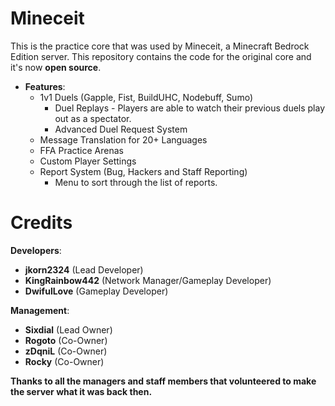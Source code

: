 # Mineceit

This is the practice core that was used by Mineceit, a Minecraft Bedrock Edition server. This repository contains the code for the original core and it's now **open source**.

- **Features**:
	- 1v1 Duels (Gapple, Fist, BuildUHC, Nodebuff, Sumo)
		- Duel Replays - Players are able to watch their previous duels play out as a spectator.
		- Advanced Duel Request System
	- Message Translation for 20+ Languages
	- FFA Practice Arenas
	- Custom Player Settings
	- Report System (Bug, Hackers and Staff Reporting)
		- Menu to sort through the list of reports.

# Credits

**Developers**: 
- **jkorn2324** (Lead Developer)
- **KingRainbow442** (Network Manager/Gameplay Developer)
- **DwifulLove** (Gameplay Developer)

**Management**:
- **Sixdial** (Lead Owner)
- **Rogoto** (Co-Owner)
- **zDqniL** (Co-Owner)
- **Rocky** (Co-Owner)

**Thanks to all the managers and staff members that volunteered to make the server what it was back then.**
